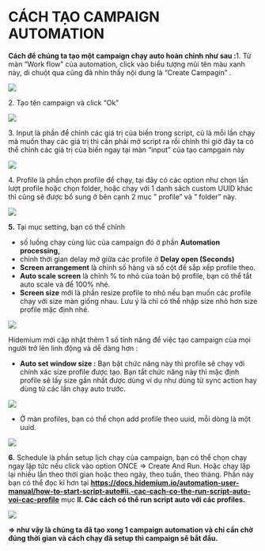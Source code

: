 # CÁCH TẠO CAMPAIGN AUTOMATION

**Cách để chúng ta tạo một campaign chạy auto hoàn chỉnh như sau :**&#x31;. Từ màn “Work flow” của automation, click vào biểu tượng mũi tên màu xanh này, di chuột qua cũng đã nhìn thấy nội dung là “Create Campagin” .

![](http://education.hidemium.io/wp-content/uploads/2024/05/Transfer-1.png)

2\. Tạo tên campaign và click “Ok”

![](http://education.hidemium.io/wp-content/uploads/2024/05/Untitled-4.png)

3\. Input là phần để chỉnh các giá trị của biến trong script, cũ là mỗi lần chạy mà muốn thay các giá trị thì cần phải mở script ra rồi chỉnh thì giờ đây ta có thể chỉnh các giá trị của biến ngay tại màn “input” của tạo campgain này

![](http://education.hidemium.io/wp-content/uploads/2024/05/Untitled-5.png)

4\. Profile là phần chọn profile để chạy, tại đây có các option như chọn lần lượt profile hoặc chọn folder, hoặc chạy với 1 danh sách custom UUID khác thì cũng sẽ được bổ sung ở bên cạnh 2 mục ” profile” và ” folder” này.

![](http://education.hidemium.io/wp-content/uploads/2024/05/Untitled-6.png)

**5.** Tại mục setting, bạn có thể chỉnh

* số luồng chạy cùng lúc của campaign đó ở phần **Automation processing,**
* chỉnh thời gian delay mở giữa các profile ở **Delay open (Seconds)**
* **Screen arrangement** là chỉnh số hàng và số cột để sắp xếp profile theo.
* **Auto scale screen** là chỉnh % to nhỏ của toàn bộ profile, bạn có thể tắt auto scale và để 100% nhé.
* **Screen size** mới là phần resize profile to nhỏ nếu bạn muốn các profile chạy với size màn giống nhau. Lưu ý là chỉ có thể nhập size nhỏ hơn size profile mặc định nhé.

![](http://education.hidemium.io/wp-content/uploads/2024/05/Untitled-7.png)

&#x20;  Hidemium mới cập nhật thêm 1 số tính năng để việc tạo campaign của mọi người trở lên linh động và dễ dàng hơn :

* **Auto set window size :** Bạn bật chức năng này thì profile sẽ chạy với chính xác size profile được tạo. Bạn tắt chức năng này thì mặc định profile sẽ lấy size gần nhất được dùng ví dụ như dùng từ sync action hay dùng từ các lần chạy auto trước.

![](https://i.imgur.com/3WUBKit.png)

&#x20;

* Ở màn profiles, bạn có thể chọn add profile theo uuid, mỗi dòng là một uuid.

![](https://i.imgur.com/929nlAI.png)

**6.** Schedule là phần setup lịch chạy của campaign, bạn có thể chọn chạy ngay lập tức nếu click vào option ONCE => Create And Run. Hoặc chạy lặp lại nhiều lần theo thời gian hoặc theo ngày, theo tuần, theo tháng. Phần này bạn có thể đọc kĩ hơn tại **https://docs.hidemium.io/automation-user-manual/how-to-start-script-auto#ii.-cac-cach-co-the-run-script-auto-voi-cac-profile** mục **II. Các cách có thể run script auto với các profiles.**

![](http://education.hidemium.io/wp-content/uploads/2024/05/Untitled-8.png)

**=> như vậy là chúng ta đã tạo xong 1 campaign automation và chỉ cần chờ đúng thời gian và cách chạy đã setup thì campaign sẽ bắt đầu.**
